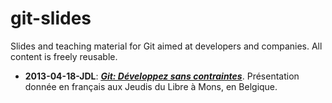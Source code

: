 git-slides
============

Slides and teaching material for Git aimed at developers and companies.
All content is freely reusable.

* **2013-04-18-JDL**: [**_Git: Développez sans contraintes_**](https://github.com/cetic/git-slides/blob/master/presentations/2013-04-18-JDL/git-jdl-2013-fr.pdf?raw=true). Présentation donnée en français aux Jeudis du Libre à Mons, en Belgique.

